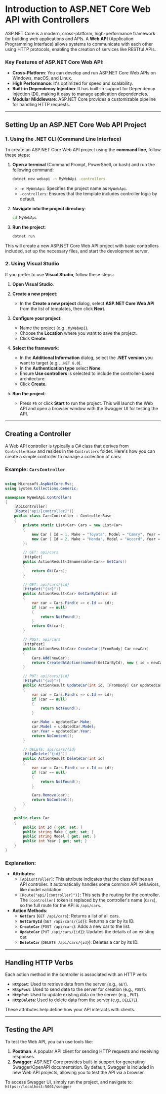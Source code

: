 # Introduction to ASP.NET Core Web API with Controllers

ASP.NET Core is a modern, cross-platform, high-performance framework for building web applications and APIs. A **Web API** (Application Programming Interface) allows systems to communicate with each other using HTTP protocols, enabling the creation of services like RESTful APIs.

### Key Features of ASP.NET Core Web API:

- **Cross-Platform**: You can develop and run ASP.NET Core Web APIs on Windows, macOS, and Linux.
- **High Performance**: It's optimized for speed and scalability.
- **Built-in Dependency Injection**: It has built-in support for Dependency Injection (DI), making it easy to manage application dependencies.
- **Modular Middleware**: ASP.NET Core provides a customizable pipeline for handling HTTP requests.

---

## Setting Up an ASP.NET Core Web API Project

### 1\. Using the .NET CLI (Command Line Interface)

To create an ASP.NET Core Web API project using the **command line**, follow these steps:

1.  **Open a terminal** (Command Prompt, PowerShell, or bash) and run the following command:

    ```bash
    dotnet new webapi -n MyWebApi -controllers
    ```

    - `-n MyWebApi`: Specifies the project name as `MyWebApi`.
    - `-controllers`: Ensures that the template includes controller logic by default.

2.  **Navigate into the project directory**:

    ```bash
    cd MyWebApi
    ```

3.  **Run the project**:

    ```bash
    dotnet run
    ```

This will create a new ASP.NET Core Web API project with basic controllers included, set up the necessary files, and start the development server.

### 2\. Using Visual Studio

If you prefer to use **Visual Studio**, follow these steps:

1.  **Open Visual Studio**.

2.  **Create a new project**:

    - In the **Create a new project** dialog, select **ASP.NET Core Web API** from the list of templates, then click **Next**.

3.  **Configure your project**:

    - Name the project (e.g., `MyWebApi`).
    - Choose the **Location** where you want to save the project.
    - Click **Create**.

4.  **Select the framework**:

    - In the **Additional Information** dialog, select the **.NET version** you want to target (e.g., `.NET 8.0`).
    - In the **Authentication type** select **None**.
    - Ensure **Use controllers** is selected to include the controller-based architecture.
    - Click **Create**.

5.  **Run the project**:

    - Press `F5` or click **Start** to run the project. This will launch the Web API and open a browser window with the Swagger UI for testing the API.

---

## Creating a Controller

A Web API controller is typically a C# class that derives from `ControllerBase` and resides in the `Controllers` folder. Here's how you can create a simple controller to manage a collection of cars:

### Example: `CarsController`

```csharp

using Microsoft.AspNetCore.Mvc;
using System.Collections.Generic;

namespace MyWebApi.Controllers
{
    [ApiController]
    [Route("api/[controller]")]
    public class CarsController : ControllerBase
    {
        private static List<Car> Cars = new List<Car>
        {
            new Car { Id = 1, Make = "Toyota", Model = "Camry", Year = 2022 },
            new Car { Id = 2, Make = "Honda", Model = "Accord", Year = 2021 }
        };

        // GET: api/cars
        [HttpGet]
        public ActionResult<IEnumerable<Car>> GetCars()
        {
            return Ok(Cars);
        }

        // GET: api/cars/{id}
        [HttpGet("{id}")]
        public ActionResult<Car> GetCarById(int id)
        {
            var car = Cars.Find(c => c.Id == id);
            if (car == null)
            {
                return NotFound();
            }
            return Ok(car);
        }

        // POST: api/cars
        [HttpPost]
        public ActionResult<Car> CreateCar([FromBody] Car newCar)
        {
            Cars.Add(newCar);
            return CreatedAtAction(nameof(GetCarById), new { id = newCar.Id }, newCar);
        }

        // PUT: api/cars/{id}
        [HttpPut("{id}")]
        public ActionResult UpdateCar(int id, [FromBody] Car updatedCar)
        {
            var car = Cars.Find(c => c.Id == id);
            if (car == null)
            {
                return NotFound();
            }

            car.Make = updatedCar.Make;
            car.Model = updatedCar.Model;
            car.Year = updatedCar.Year;
            return NoContent();
        }

        // DELETE: api/cars/{id}
        [HttpDelete("{id}")]
        public ActionResult DeleteCar(int id)
        {
            var car = Cars.Find(c => c.Id == id);
            if (car == null)
            {
                return NotFound();
            }

            Cars.Remove(car);
            return NoContent();
        }
    }

    public class Car
    {
        public int Id { get; set; }
        public string Make { get; set; }
        public string Model { get; set; }
        public int Year { get; set; }
    }
}

```

### Explanation:

- **Attributes**:
  - `[ApiController]`: This attribute indicates that the class defines an API controller. It automatically handles some common API behaviors, like model validation.
  - `[Route("api/[controller]")]`: This sets the routing for the controller. The `[controller]` token is replaced by the controller's name (`Cars`), so the full route for the API is `/api/cars`.
- **Action Methods**:
  - **`GetCars`** (`GET /api/cars`): Returns a list of all cars.
  - **`GetCarById`** (`GET /api/cars/{id}`): Returns a car by its ID.
  - **`CreateCar`** (`POST /api/cars`): Adds a new car to the list.
  - **`UpdateCar`** (`PUT /api/cars/{id}`): Updates the details of an existing car.
  - **`DeleteCar`** (`DELETE /api/cars/{id}`): Deletes a car by its ID.

---

## Handling HTTP Verbs

Each action method in the controller is associated with an HTTP verb:

- **`HttpGet`**: Used to retrieve data from the server (e.g., `GET`).
- **`HttpPost`**: Used to send data to the server for creation (e.g., `POST`).
- **`HttpPut`**: Used to update existing data on the server (e.g., `PUT`).
- **`HttpDelete`**: Used to delete data from the server (e.g., `DELETE`).

These attributes help define how your API interacts with clients.

---

## Testing the API

To test the Web API, you can use tools like:

1.  **Postman**: A popular API client for sending HTTP requests and receiving responses.
2.  **Swagger**: ASP.NET Core provides built-in support for generating Swagger/OpenAPI documentation. By default, Swagger is included in new Web API projects, allowing you to test the API via a browser.

To access Swagger UI, simply run the project, and navigate to: `https://localhost:5001/swagger`
